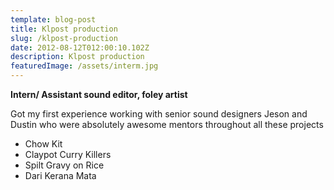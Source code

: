 ```yaml
---
template: blog-post
title: Klpost production
slug: /klpost-production
date: 2012-08-12T012:00:10.102Z
description: Klpost production
featuredImage: /assets/interm.jpg
---
```


**Intern/ Assistant sound editor, foley artist**

Got my first experience working with senior sound designers Jeson and Dustin who were absolutely awesome mentors throughout all these projects 

- Chow Kit
- Claypot Curry Killers
- Spilt Gravy on Rice
- Dari Kerana Mata